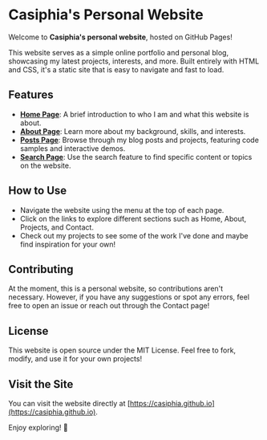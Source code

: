 # Casiphia's Personal Website

Welcome to **Casiphia's personal website**, hosted on GitHub Pages!

This website serves as a simple online portfolio and personal blog, showcasing my latest projects, interests, and more. Built entirely with HTML and CSS, it's a static site that is easy to navigate and fast to load.

## Features

- **[Home Page](https://casiphia.github.io)**: A brief introduction to who I am and what this website is about.
- **[About Page](https://casiphia.github.io/about)**: Learn more about my background, skills, and interests.
- **[Posts Page](https://casiphia.github.io/posts)**: Browse through my blog posts and projects, featuring code samples and interactive demos.
- **[Search Page](https://casiphia.github.io/search)**: Use the search feature to find specific content or topics on the website.

## How to Use

- Navigate the website using the menu at the top of each page.
- Click on the links to explore different sections such as Home, About, Projects, and Contact.
- Check out my projects to see some of the work I've done and maybe find inspiration for your own!

## Contributing

At the moment, this is a personal website, so contributions aren't necessary. However, if you have any suggestions or spot any errors, feel free to open an issue or reach out through the Contact page!

## License

This website is open source under the MIT License. Feel free to fork, modify, and use it for your own projects!

## Visit the Site

You can visit the website directly at [https://casiphia.github.io](https://casiphia.github.io).

Enjoy exploring! 🌟
